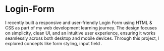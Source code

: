 # Login-Form
I recently built a responsive and user-friendly Login Form using HTML &amp; CSS as part of my web development learning journey. The design focuses on simplicity, clean UI, and an intuitive user experience, ensuring it works seamlessly across both desktop and mobile devices. Through this project, I explored concepts like form styling, input field .
